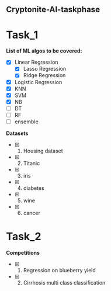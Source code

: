﻿## Cryptonite-AI-taskphase

# Task_1

**List of ML algos to be covered:**
- [x] Linear Regression
     - [x] Lasso Regression
     - [x] Ridge Regression
- [x] Logistic Regression
- [x] KNN 
- [x] SVM 
- [x] NB 
- [ ] DT 
- [ ] RF 
- [ ] ensemble 

**Datasets**

- [x] 1. Housing dataset
- [x] 2. Titanic
- [x] 3. iris
- [x] 4. diabetes
- [x] 5. wine 
- [x] 6. cancer

# Task_2

**Competitions**
- [x] 1. Regression on blueberry yield
- [x] 2. Cirrhosis multi class classification

